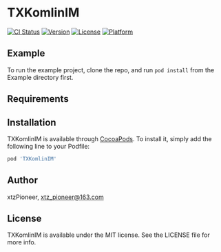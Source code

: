 # TXKomlinIM

[![CI Status](https://img.shields.io/travis/907689522@qq.com/TXKomlinIM.svg?style=flat)](https://travis-ci.org/907689522@qq.com/TXKomlinIM)
[![Version](https://img.shields.io/cocoapods/v/TXKomlinIM.svg?style=flat)](https://cocoapods.org/pods/TXKomlinIM)
[![License](https://img.shields.io/cocoapods/l/TXKomlinIM.svg?style=flat)](https://cocoapods.org/pods/TXKomlinIM)
[![Platform](https://img.shields.io/cocoapods/p/TXKomlinIM.svg?style=flat)](https://cocoapods.org/pods/TXKomlinIM)

## Example

To run the example project, clone the repo, and run `pod install` from the Example directory first.

## Requirements

## Installation

TXKomlinIM is available through [CocoaPods](https://cocoapods.org). To install
it, simply add the following line to your Podfile:

```ruby
pod 'TXKomlinIM'
```

## Author

xtzPioneer, xtz_pioneer@163.com

## License

TXKomlinIM is available under the MIT license. See the LICENSE file for more info.
